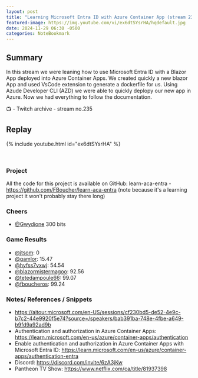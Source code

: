 ```yaml
---
layout: post
title: "Learning Microsoft Entra ID with Azure Container App (stream 235)"
featured-image: https://img.youtube.com/vi/ex6dtSYsrHA/hqdefault.jpg
date: 2024-11-29 06:30 -0500
categories: NoteBookmark
---
```

## Summary
In this stream we were leaning how to use Microsoft Entra ID with a Blazor App deployed into Azure Container Apps. We created quickly a new blazor App and used VsCode extension to generate a dockerfile for us.  Using Azude Developer CLI (AZD) we were able to quickly deplopy our new app in Azure. Now we had everything to follow the documentation.

📺 - Twitch archive - stream no.235

## Replay

{% include youtube.html id="ex6dtSYsrHA" %}

<br/><!--more-->

### Project

All the code for this project is available on GitHub: learn-aca-entra - https://github.com/FBoucher/learn-aca-entra (note because it's a learning project it won't probably stay there long)

### Cheers

- [@Gwydione](https://www.twitch.tv/Gwydione)  300 bits

### Game Results

- [@jtsom](https://www.twitch.tv/jtsom): 0
- [@gamlor](https://www.twitch.tv/gamlor): 15.47
- [@hyfss7vxwj](https://www.twitch.tv/hyfss7vxwj): 54.54
- [@blazormistermagoo](https://www.twitch.tv/blazormistermagoo): 92.56
- [@tetedampoule66](https://www.twitch.tv/tetedampoule66): 99.07
- [@fboucheros](https://www.twitch.tv/fboucheros): 99.24

### Notes/ References / Snippets

- https://aitour.microsoft.com/en-US/sessions/cf230bd5-de52-4e9c-b7c2-44e9920f5e74?source=/speakers/bab391ba-748e-4fbe-a649-b9fd9a92ad9b
- Authentication and authorization in Azure Container Apps: https://learn.microsoft.com/en-us/azure/container-apps/authentication
- Enable authentication and authorization in Azure Container Apps with Microsoft Entra ID: https://learn.microsoft.com/en-us/azure/container-apps/authentication-entra
- Discord: https://discord.com/invite/6zA3jKw
- Pantheon TV Show: https://www.netflix.com/ca/title/81937398
